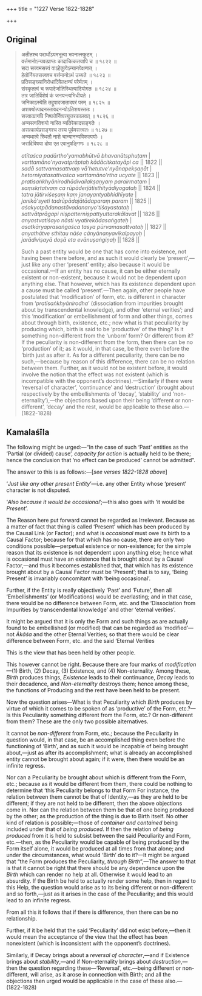 +++
title = "1227 Verse 1822-1828"

+++
## Original 
>
> अतीतश्च पदार्थोऽयमभूत्वा भवनात्स्फुटम् ।  
> वर्त्तमानोऽन्यवत्प्राप्तः कादाचित्कतयापि च ॥ १८२२ ॥  
> सदा सत्त्वमसत्त्वं वाऽहेतुत्वेऽन्यानपेक्षणात् ।  
> हेतोर्नियतसत्त्वश्च वर्त्तमानोऽर्थ उच्यते ॥ १८२३ ॥  
> प्रतिसङ्ख्यानिरोधादिवैलक्षण्यं परैर्मतम् ।  
> संस्कृतत्वं च रूपादेर्जातिस्थित्यादियोगतः ॥ १८२४ ॥  
> तत्र जातिर्विशेषं कं जनयन्त्यभिधीयते ।  
> जनिकाऽस्येति तद्रूपादजातादपरं परम् ॥ १८२५ ॥  
> अशक्योत्पादनस्तावदनन्योऽतिशयस्ततः ।  
> सत्त्वात्प्रागपि निष्पत्तेर्निष्पत्त्युत्तरकालवत् ॥ १८२६ ॥  
> अन्यस्त्वतिशयो नास्ति व्यतिरेकादसङ्गतेः ।  
> असत्कार्यप्रसङ्गश्च तस्य पूर्वमसत्त्वतः ॥ १८२७ ॥  
> अन्यथात्वे स्थितौ नाशे चान्यानन्यविकल्पयोः ।  
> जरादिविषया दोषा एत एवानुषङ्गिणः ॥ १८२८ ॥ 
>
> *atītaśca padārtho'yamabhūtvā bhavanātsphuṭam* \|  
> *varttamāno'nyavatprāptaḥ kādācitkatayāpi ca* \|\| 1822 \|\|  
> *sadā sattvamasattvaṃ vā'hetutve'nyānapekṣaṇāt* \|  
> *hetorniyatasattvaśca varttamāno'rtha ucyate* \|\| 1823 \|\|  
> *pratisaṅkhyānirodhādivailakṣaṇyaṃ parairmatam* \|  
> *saṃskṛtatvaṃ ca rūpāderjātisthityādiyogataḥ* \|\| 1824 \|\|  
> *tatra jātirviśeṣaṃ kaṃ janayantyabhidhīyate* \|  
> *janikā'syeti tadrūpādajātādaparaṃ param* \|\| 1825 \|\|  
> *aśakyotpādanastāvadananyo'tiśayastataḥ* \|  
> *sattvātprāgapi niṣpatterniṣpattyuttarakālavat* \|\| 1826 \|\|  
> *anyastvatiśayo nāsti vyatirekādasaṅgateḥ* \|  
> *asatkāryaprasaṅgaśca tasya pūrvamasattvataḥ* \|\| 1827 \|\|  
> *anyathātve sthitau nāśe cānyānanyavikalpayoḥ* \|  
> *jarādiviṣayā doṣā eta evānuṣaṅgiṇaḥ* \|\| 1828 \|\| 
>
> Such a past entity would be one that has come into existence, not having been there before, and as such it would clearly be ‘present’,—just like any other ‘present’ entity; also because it would be occasional.—If an entity has no cause, it can be either eternally existent or non-existent, because it would not be dependent upon anything else. That however, which has its existence dependent upon a cause must be called ‘present’.—Then again, other people have postulated that ‘modification’ of form, etc. is different in character from ‘*pratīsaṅkhyānirodha*’ (dissociation from impurities brought about by transcendental knowledge), and other ‘eternal verities’; and this ‘modification’ or embellishment of form and other things, comes about through birth, existence, etc.; now what is that peculiarity by producing which, birth is said to be ‘productive’ of the thing? Is it something non-different from the ‘unborn’ form? Or different from it? If the peculiarity is non-different from the form, then there can be no ‘production’ of it; as it would, in that case, be there even before the ‘birth just as after it. As for a different peculiarity, there can be no such,—because by reason of this difference, there can be no relation between them. Further, as it would not be existent before, it would involve the notion that the effect was not existent (which is incompatible with the opponent’s doctrines).—Similarly if there were ‘reversal of character’, ‘continuance’ and ‘destruction’ (brought about respectively by the embellishments of ‘decay’, ‘stability’ and ‘non-eternality’),—the objections based upon their being ‘different or non-different’, ‘decay’ and the rest, would be applicable to these also.—(1822-1828)



## Kamalaśīla

The following might be urged:—“In the case of such ‘Past’ entities as the ‘Partial (or divided) cause’, *capacity for action* is actually held to be there; hence the conclusion that ‘no effect can be produced’ cannot be admitted”.

The answer to this is as follows:—[*see verses 1822-1828 above*]

‘*Just like any other present Entity*’—i.e. any other Entity whose ‘present’ character is not disputed.

‘*Also because it would be occasional*’;—this also goes with ‘it would be *Present*’.

The Reason here put forward cannot be regarded as Irrelevant. Because as a matter of fact that thing is called ‘Present’ which has been produced by the Causal Link (or Factor); and what is *occasional* must owe its birth to a Causal Factor; because for that which has no cause, there are only two conditions possible—perpetual existence or non-existence; for the simple reason that its existence is not dependent upon anything else; hence what is occasional must have an existence that is brought about by a Causal Factor,—and thus it becomes established that, that which has its existence brought about by a Causal Factor must be ‘Present’; that is to say, ‘Being Present’ is invariably concomitant with ‘being occasional’.

Further, if the Entity is really objectively ‘Past’ and ‘Future’, then all ‘Embellishments’ (or Modifications) would be everlasting; and in that case, there would be no difference between Form, etc. and the ‘Dissociation from Impurities by transcendental knowledge’ and other ‘eternal verities’.

It might be argued that it is only the Form and such things as are actually found to be embellished (or modified) that can be regarded as ‘modified’—not *Ākāśa* and the other Eternal Verities; so that there would be clear difference between Form, etc. and the said ‘Eternal Verities

This is the view that has been held by other people.

This however cannot be right. Because there are four marks of *modification*—(1) Birth, (2) Decay, (3) Existence, and (4) Non-eternality. Among these, *Birth* produces things, *Existence* leads to their continuance, *Decay* leads to their decadence, and *Non-eternality* destroys them; hence among these, the functions of Producing and the rest have been held to be present.

Now the question arises—What is that Peculiarity which *Birth* produces by virtue of which it comes to be spoken of as ‘productive’ of the Form, etc.?—Is this Peculiarity something different from the Form, etc.? Or non-different from them? These are the only two possible alternatives.

It cannot be *non-different* from Form, etc.; because the Peculiarity in question would, in that case, be an accomplished thing even before the functioning of ‘Birth’, and as such it would be incapable of being brought about,—just as after its accomplishment; what is already an accomplished entity cannot be brought about again; if it were, then there would be an infinite regress.

Nor can a Peculiarity be brought about which is different from the Form, etc.; because as it would be different from them, there could be nothing to determine that ‘this Peculiarity belongs to that Form For instance, the relation between them cannot be that of Identity,—as they are held to be different; if they are not held to be different, then the above objections come in. Nor can the relation between them be that of one being produced by the other; as the production of the thing is due to Birth itself. No other kind of relation is possible;—those of *container and contained* being included under that of *being produced*. If then the relation of *being produced* from it is held to subsist between the said Peculiarity and Form, etc.—then, as the Peculiarity would be capable of being produced by the Form itself alone, it would be produced at all times from that alone; and under the circumstances, what would ‘Birth’ do to it?—It might be argued that “the Form produces the Peculiarity, *through Birth*”,—The answer to that is that it cannot be right that there should be any dependence upon the *Birth* which can render no help at all. Otherwise it would lead to an absurdity. If the Birth be held to actually render some help, then in regard to this Help, the question would arise as to its being different or non-different and so forth,—just as it arises in the case of the Peculiarity; and this would lead to an infinite regress.

From all this it follows that if there is difference, then there can be no relationship.

Further, if it be held that the said ‘Peculiarity’ did not exist before,—then it would mean the acceptance of the view that the effect has been nonexistent (which is inconsistent with the opponent’s doctrines).

Similarly, if Decay brings about a *reversal of character*,—and if Existence brings about *stability*,—and if Non-eternality brings about *destruction*,—then the question regarding these—‘Reversal’, etc.—being different or non-different, will arise, as it arose in connection with Birth; and all the objections then urged would be applicable in the case of these also.—(1822-1828)


